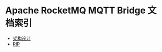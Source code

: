 # Apache RocketMQ MQTT Bridge 文档索引
- [架构设计](architecture.md)
- [RIP](https://docs.google.com/document/d/1G1-aJ74ZTjy_rxtJU3jm_YoICexNTdUVSR9E78K9xlo/edit?usp=sharing)
